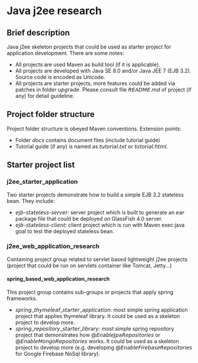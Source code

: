 # Java j2ee research
## Brief description
Java j2ee skeleton projects that could be used as starter project for application development. There are some notes:
* All projects are used Maven as build tool (if it is applicable).
* All projects are developed with Java SE 8.0 and/or Java JEE 7 (EJB 3.2). Source code is encoded as Unicode.
* All projects are starter projects, more features could be added via patches in folder 𝘶𝘱𝘨𝘳𝘢𝘥𝘦. Please consult file 𝘙𝘌𝘈𝘋𝘔𝘌.𝘮𝘥 of project (if any) for detail guideline.
## Project folder structure
Project folder structure is obeyed Maven conventions.
Extension points:
* Folder 𝘥𝘰𝘤𝘴 contains document files (include tutorial guide)
* Tutorial guide (if any) is named as 𝘵𝘶𝘵𝘰𝘳𝘪𝘢𝘭.𝘵𝘹𝘵 or 𝘵𝘶𝘵𝘰𝘳𝘪𝘢𝘭.𝘩𝘵𝘮𝘭.
## Starter project list
### j2ee_starter_application
Two starter projects demonstrate how to build a simple EJB 3.2 stateless bean. They include:
* 𝘦𝘫𝘣-𝘴𝘵𝘢𝘵𝘦𝘭𝘦𝘴𝘴-𝘴𝘦𝘳𝘷𝘦𝘳: server project which is built to generate an 𝘦𝘢𝘳 package file that could be deployed on GlassFish 4.0 server.
* 𝘦𝘫𝘣-𝘴𝘵𝘢𝘵𝘦𝘭𝘦𝘴𝘴-𝘤𝘭𝘪𝘦𝘯𝘵: client project which is run with Maven exec:java goal to test the deployed stateless bean.
### j2ee_web_application_research
Containing project group related to servlet based lightweight j2ee projects (project that could be run on servlets container like Tomcat, Jetty...)
#### spring_based_web_application_research
This project group contains sub-groups or projects that apply spring frameworks.
* 𝘴𝘱𝘳𝘪𝘯𝘨_𝘵𝘩𝘺𝘮𝘦𝘭𝘦𝘢𝘧_𝘴𝘵𝘢𝘳𝘵𝘦𝘳_𝘢𝘱𝘱𝘭𝘪𝘤𝘢𝘵𝘪𝘰𝘯: most simple spring application project that applies thymeleaf library. It could be used as a skeleton project to develop more.
* 𝘴𝘱𝘳𝘪𝘯𝘨_𝘳𝘦𝘱𝘰𝘴𝘪𝘵𝘰𝘳𝘺_𝘴𝘵𝘢𝘳𝘵𝘦𝘳_𝘭𝘪𝘣𝘳𝘢𝘳𝘺: most simple spring repository project that demonstrates how @𝘌𝘯𝘢𝘣𝘭𝘦𝘑𝘱𝘢𝘙𝘦𝘱𝘰𝘴𝘪𝘵𝘰𝘳𝘪𝘦𝘴 or @𝘌𝘯𝘢𝘣𝘭𝘦𝘔𝘰𝘯𝘨𝘰𝘙𝘦𝘱𝘰𝘴𝘪𝘵𝘰𝘳𝘪𝘦𝘴 works. It could be used as a skeleton project to develop more (e.g. developing @𝘌𝘯𝘢𝘣𝘭𝘦𝘍𝘪𝘳𝘦𝘣𝘢𝘴𝘦𝘙𝘦𝘱𝘰𝘴𝘪𝘵𝘰𝘳𝘪𝘦𝘴 for Google Firebase NoSql library).
